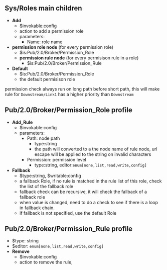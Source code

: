 ## Sys/Roles main children
* **Add**
  * $invokable:config
  * action to add a permission role
  * parameters:
    * Name: role name
* **permission role node** (for every permission role)
  * $is:Pub/2.0/Broker/Permission_Role 
  * **permission rule node** (for every permisison rule in a role)
    * $is:Pub/2.0/Broker/Permission_Rule 
* **Default**
  * $is:Pub/2.0/Broker/Permission_Role
  * the default permisison role

permission check always run on long path before short path, this will make rule for `Downstream/Link1` has a higher priority than `Downstream`

## Pub/2.0/Broker/Permission_Role profile
* **Add_Rule**
  * $invokable:config
  * parameters:
    * Path: node path
      * type:string
      * the path will converted to a the node name of rule node, url escape will be applied to the string on invalid characters
    * Permission: permission level
      * type:string, editor:`enum[none,list,read,write,config]`
* **Fallback**
  * $type:string, $writable:config
  * a fallback Role, if no rule is matched in the rule list of this role, check the list of the fallback role
  * fallback check can be recursive, it will check the fallback of a fallback role
  * when value is changed, need to do a check to see if there is a loop in fallback chain.
  * if fallback is not specified, use the default Role


## Pub/2.0/Broker/Permission_Rule profile
* $type: string
* $editor: `enum[none,list,read,write,config]`
* **Remove**
  * $invokable:config
  * action to remove the rule, 
